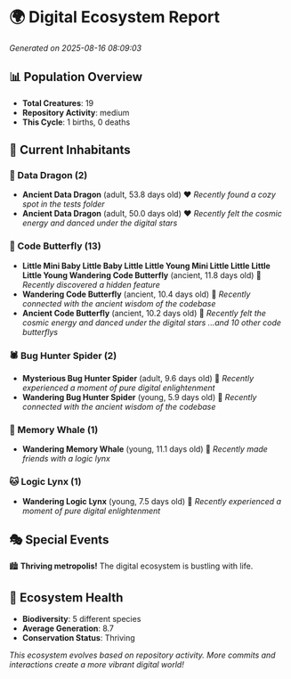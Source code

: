 # 🌍 Digital Ecosystem Report
*Generated on 2025-08-16 08:09:03*

## 📊 Population Overview
- **Total Creatures**: 19
- **Repository Activity**: medium
- **This Cycle**: 1 births, 0 deaths

## 👥 Current Inhabitants

### 🐉 Data Dragon (2)
- **Ancient Data Dragon** (adult, 53.8 days old) ❤️
  *Recently found a cozy spot in the tests folder*
- **Ancient Data Dragon** (adult, 50.0 days old) ❤️
  *Recently felt the cosmic energy and danced under the digital stars*

### 🦋 Code Butterfly (13)
- **Little Mini Baby Little Baby Little Little Young Mini Little Little Little Little Young Wandering Code Butterfly** (ancient, 11.8 days old) 💚
  *Recently discovered a hidden feature*
- **Wandering Code Butterfly** (ancient, 10.4 days old) 💛
  *Recently connected with the ancient wisdom of the codebase*
- **Ancient Code Butterfly** (ancient, 10.2 days old) 💛
  *Recently felt the cosmic energy and danced under the digital stars*
  *...and 10 other code butterflys*

### 🕷️ Bug Hunter Spider (2)
- **Mysterious Bug Hunter Spider** (adult, 9.6 days old) 💚
  *Recently experienced a moment of pure digital enlightenment*
- **Wandering Bug Hunter Spider** (young, 5.9 days old) 💚
  *Recently connected with the ancient wisdom of the codebase*

### 🐋 Memory Whale (1)
- **Wandering Memory Whale** (young, 11.1 days old) 💚
  *Recently made friends with a logic lynx*

### 🐱 Logic Lynx (1)
- **Wandering Logic Lynx** (young, 7.5 days old) 💚
  *Recently experienced a moment of pure digital enlightenment*

## 🎭 Special Events

🏙️ **Thriving metropolis!** The digital ecosystem is bustling with life.

## 🔬 Ecosystem Health
- **Biodiversity**: 5 different species
- **Average Generation**: 8.7
- **Conservation Status**: Thriving

*This ecosystem evolves based on repository activity. More commits and interactions create a more vibrant digital world!*